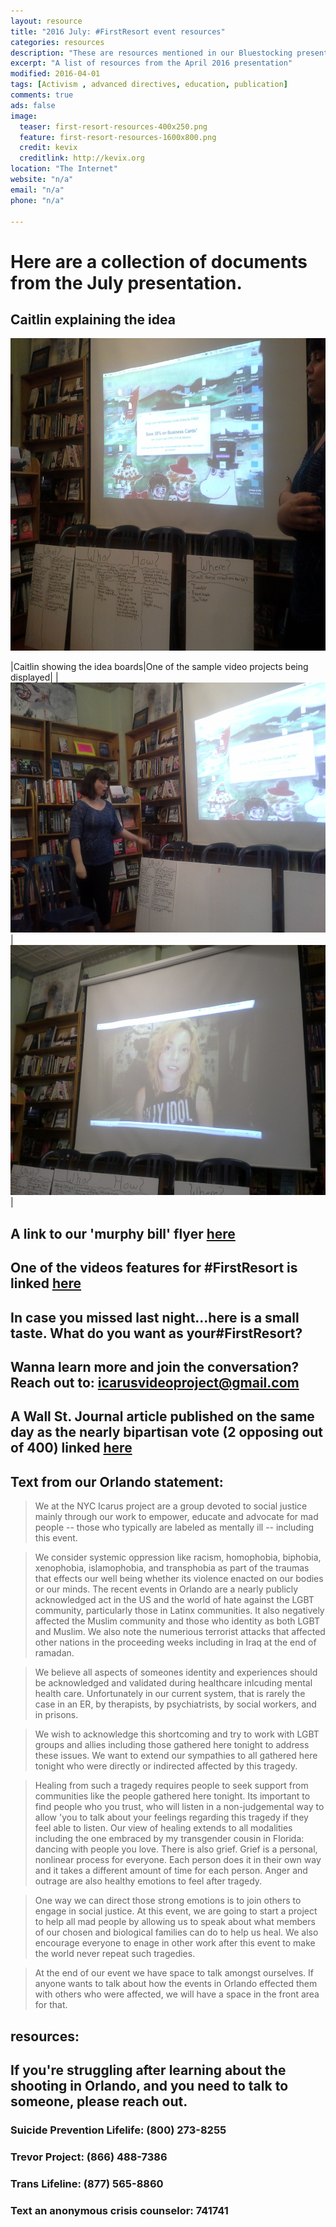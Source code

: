 ```yaml
---
layout: resource
title: "2016 July: #FirstResort event resources"
categories: resources
description: "These are resources mentioned in our Bluestocking presentation for July 2016"
excerpt: "A list of resources from the April 2016 presentation"
modified: 2016-04-01
tags: [Activism , advanced directives, education, publication]
comments: true
ads: false
image:
  teaser: first-resort-resources-400x250.png
  feature: first-resort-resources-1600x800.png
  credit: kevix
  creditlink: http://kevix.org
location: "The Internet"
website: "n/a"
email: "n/a"
phone: "n/a"

---
```


# Here are a collection of documents from the July presentation.

## Caitlin explaining the idea

<img src="/images/2016-07-intro.jpg" width="1000" height="500" />

|Caitlin showing the idea boards|One of the sample video projects being displayed|
|<img src="/images/2016-07-show-board.jpg" width="600" height="400" />|<img src="/images/2016-07-jaz.jpg" width="600" height="400" />|

## A link to our 'murphy bill' flyer [here](/images/2016-07-murphy.pdf)

## One of the videos features for #FirstResort is linked [here](https://www.facebook.com/IcarusProjectNewYorkCity/videos/vb.281069695340329/982360735211218/?type=2&theater&notif_t=feedback_reaction_generic&notif_id=1467925891405233)

## In case you missed last night...here is a small taste. What do you want as your‎#FirstResort?
## Wanna learn more and join the conversation? Reach out to: icarusvideoproject@gmail.com

## A Wall St. Journal article published on the same day as the nearly bipartisan vote (2 opposing out of 400) linked [here](http://www.wsj.com/articles/house-to-vote-on-mental-health-bill-1467819834)

Text from our Orlando statement:
------------------------------------
> We at the NYC Icarus project are  a group devoted to social justice mainly through our work to empower, educate and advocate for mad people -- those who typically are labeled as mentally ill --  including this event. 

> We consider systemic oppression like racism, homophobia, biphobia, xenophobia, islamophobia, and transphobia as part of the traumas that effects our well being whether its violence enacted on our bodies or our minds. The recent events in  Orlando are a nearly publicly acknowledged act in the US and the world of hate against the LGBT community, particularly those in Latinx communities. It also negatively affected the Muslim community and those who identity as both LGBT and Muslim.  We also note the numerious terrorist attacks that affected other nations in the proceeding weeks including in Iraq at the end of ramadan. 

> We believe all aspects of someones identity and experiences should  be acknowledged and validated during healthcare inlcuding mental health care.  Unfortunately in our current system, that is rarely the case in an ER, by therapists, by psychiatrists, by social workers, and in prisons. 

> We wish to acknowledge this shortcoming and try to work with LGBT groups and allies including those gathered here tonight to address these issues. We want to extend our sympathies to all gathered here tonight who were directly or indirected affected by this tragedy.

> Healing from such a tragedy requires people to seek support from communities like the people gathered here tonight. Its important to find people who you trust, who will listen in a non-judgemental way to allow 'you to talk about your feelings regarding this tragedy if they feel able to listen. Our view of healing extends to all modalities including the one embraced by my transgender cousin in Florida: dancing with people you love. There is also grief. Grief is a personal, nonlinear process for everyone. Each person does it in their own way and it takes a different amount of time for each person. Anger and outrage are also healthy emotions to feel after tragedy. 

> One way we can direct those strong emotions is to join others to engage in social justice. At this event, we are going to start a project to help all mad people by allowing us to speak about what members of our chosen and biological families can do to help us heal. We also encourage everyone to enage in other work after this event to make the world never repeat such tragedies. 

> At the end of our event we have space to talk amongst ourselves. If anyone wants to talk about how the events in Orlando effected them with others who were affected, we will have a space in the front area for that.

## resources:

## If you're struggling after learning about the shooting in Orlando, and you need to talk to someone, please reach out. 

### Suicide Prevention Lifelife: (800) 273-8255

### Trevor Project: (866) 488-7386

### Trans Lifeline: (877) 565-8860

### Text an anonymous crisis counselor: 741741
